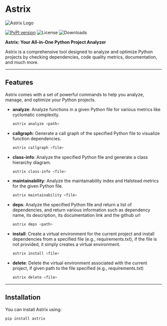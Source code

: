 # Astrix

![Astrix Logo](https://firebasestorage.googleapis.com/v0/b/nmit-hacks-f2830.appspot.com/o/AstrixDarkWiBg.png?alt=media&token=c56eb69b-8be5-410c-9c65-269043f60f00)

[![PyPI version](https://badge.fury.io/py/astrix.svg)](https://badge.fury.io/py/astrix)
![License](https://img.shields.io/badge/license-Apache%202.0-blue.svg)
![Downloads](https://img.shields.io/pypi/dm/astrix)

**Astrix: Your All-in-One Python Project Analyzer**

Astrix is a comprehensive tool designed to analyze and optimize Python projects by checking dependencies, code quality metrics, documentation, and much more.

---

## Features

Astrix comes with a set of powerful commands to help you analyze, manage, and optimize your Python projects.

- **analyze**: Analyze functions in a given Python file for various metrics like cyclomatic complexity.
  
  ```bash
  astrix analyze <path>

- **callgraph**: Generate a call graph of the specified Python file to visualize function dependencies.
  
  ```bash
  astrix callgraph <file>

- **class-info**: Analyze the specified Python file and generate a class hierarchy diagram.
  
  ```bash
  astrix class-info <file>

- **maintainability**: Analyze the maintainability index and Halstead metrics for the given Python file.
  
  ```bash
  astrix maintainability <file>

- **deps**: Analyze the specified Python file and return a list of dependencies, and return various information such as dependency name, its description, its documentation link and the github url
  
  ```bash
  astrix deps <path>

- **install**: Create a virtual environment for the current project and install dependencies from a specified file (e.g., requirements.txt), if the file is not provided, it simply creates a virtual environment.
  
  ```bash
  astrix install <file>
  
- **delete**: Delete the virtual environment associated with the current project, if given path to the file specified (e.g., requirements.txt)
  
  ```bash
  astrix delete <file>

---

## Installation

You can install Astrix using:

```bash
pip install astrix
